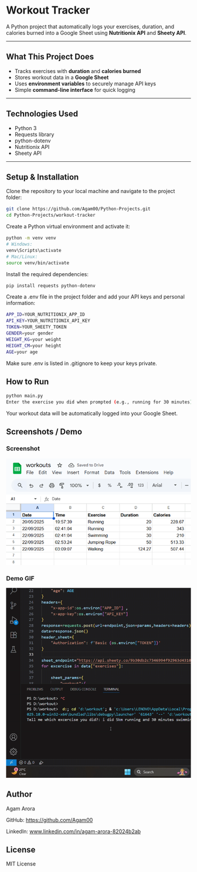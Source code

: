 # Workout Tracker

A Python project that automatically logs your exercises, duration, and calories burned into a Google Sheet using **Nutritionix API** and **Sheety API**.

---

## What This Project Does

- Tracks exercises with **duration** and **calories burned**  
- Stores workout data in a **Google Sheet**  
- Uses **environment variables** to securely manage API keys  
- Simple **command-line interface** for quick logging  

---

## Technologies Used

- Python 3  
- Requests library  
- python-dotenv  
- Nutritionix API  
- Sheety API  

---

## Setup & Installation

Clone the repository to your local machine and navigate to the project folder:

```bash
git clone https://github.com/Agam00/Python-Projects.git
cd Python-Projects/workout-tracker
```

Create a Python virtual environment and activate it:
```bash
python -m venv venv
# Windows:
venv\Scripts\activate
# Mac/Linux:
source venv/bin/activate
```

Install the required dependencies:
```bash
pip install requests python-dotenv
```
Create a .env file in the project folder and add your API keys and 
personal information:
```bash
APP_ID=YOUR_NUTRITIONIX_APP_ID
API_KEY=YOUR_NUTRITIONIX_API_KEY
TOKEN=YOUR_SHEETY_TOKEN
GENDER=your gender
WEIGHT_KG=your weight
HEIGHT_CM=your height
AGE=your age 
```
Make sure .env is listed in .gitignore to keep your keys private.

## How to Run
```bash
python main.py
Enter the exercise you did when prompted (e.g., running for 30 minutes)
```
Your workout data will be automatically logged into your Google Sheet.

## Screenshots / Demo

### Screenshot
![Workout Tracker Screenshot](images/image.png)

### Demo GIF
![Workout Tracker Demo](images/demo.gif)

## Author
Agam Arora

GitHub: https://github.com/Agam00

LinkedIn: www.linkedin.com/in/agam-arora-82024b2ab


## License
MIT License

